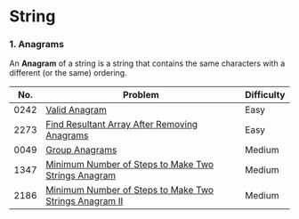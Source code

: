 # String

### 1. Anagrams

An **Anagram** of a string is a string that contains the same characters with a different (or the same) ordering.

| No.  | Problem                                                      | Difficulty |
| ---- | ------------------------------------------------------------ | ---------- |
| 0242 | [Valid Anagram ](https://leetcode.com/problems/valid-anagram/) | Easy       |
| 2273 | [Find Resultant Array After Removing Anagrams ](https://leetcode.com/problems/find-resultant-array-after-removing-anagrams/) | Easy       |
| 0049 | [Group Anagrams](https://leetcode.com/problems/group-anagrams/) | Medium     |
| 1347 | [Minimum Number of Steps to Make Two Strings Anagram](https://leetcode.com/problems/minimum-number-of-steps-to-make-two-strings-anagram/) | Medium     |
| 2186 | [Minimum Number of Steps to Make Two Strings Anagram II](https://leetcode.com/problems/minimum-number-of-steps-to-make-two-strings-anagram-ii/) | Medium     |